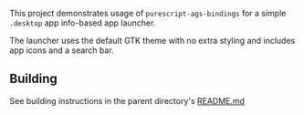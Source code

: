 This project demonstrates usage of `purescript-ags-bindings` for a simple `.desktop` app info-based app launcher.

The launcher uses the default GTK theme with no extra styling and includes app icons and a search bar.

## Building

See building instructions in the parent directory's [README.md](../README.md)

